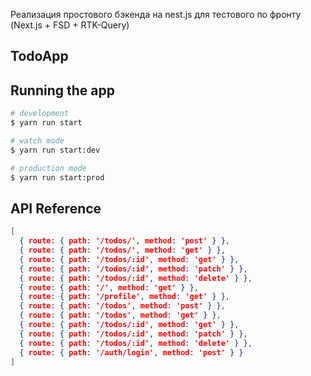 Реализация простового бэкенда на nest.js для тестового по фронту (Next.js + FSD + RTK-Query)

## TodoApp

## Running the app

```bash
# development
$ yarn run start

# watch mode
$ yarn run start:dev

# production mode
$ yarn run start:prod
```

## API Reference

```json
[
  { route: { path: '/todos/', method: 'post' } },
  { route: { path: '/todos/', method: 'get' } },
  { route: { path: '/todos/:id', method: 'get' } },
  { route: { path: '/todos/:id', method: 'patch' } },
  { route: { path: '/todos/:id', method: 'delete' } },
  { route: { path: '/', method: 'get' } },
  { route: { path: '/profile', method: 'get' } },
  { route: { path: '/todos', method: 'post' } },
  { route: { path: '/todos', method: 'get' } },
  { route: { path: '/todos/:id', method: 'get' } },
  { route: { path: '/todos/:id', method: 'patch' } },
  { route: { path: '/todos/:id', method: 'delete' } },
  { route: { path: '/auth/login', method: 'post' } }
]

```